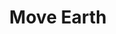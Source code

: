 ---
title: "Move Earth"
index: "move-earth"
permalink: /spells/move-earth/
tags:
  - Spell
  - 6th Level
  - Transmutation
available_for:
  - Druid
  - Sorcerer
  - Wizard
level: "6th Level"
school: "Transmutation"
range: "120 ft"
area: "40 ft"
shape: "Cone"
comp:
  - V
  - S
  - M
material: "an iron blade and a small bag containing a mixture of soils--clay, loam, and sand."
duration: "2 Hours"
concentration: true
description: |
  Choose an area of terrain no larger than 40 feet on a side within range. You can reshape dirt, sand, or clay in the area in any manner you choose for the duration. You can raise or lower the area's elevation, create or fill in a trench, erect or flatten a wall, or form a pillar. The extent of any such changes can't exceed half the area's largest dimension. So, if you affect a 40-foot square, you can create a pillar up to 20 feet high, raise or lower the square's elevation by up to 20 feet, dig a trench up to 20 feet deep, and so on. It takes 10 minutes for these changes to complete.

  At the end of every 10 minutes you spend concentrating on the spell, you can choose a new area of terrain to affect.

  Because the terrain's transformation occurs slowly, creatures in the area can't usually be trapped or injured by the ground's movement.

  This spell can't manipulate natural stone or stone construction. Rocks and structures shift to accommodate the new terrain. If the way you shape the terrain would make a structure unstable, it might collapse.

  Similarly, this spell doesn't directly affect plant growth. The moved earth carries any plants along with it.
excerpt: "Choose an area of terrain no larger than 40 feet on a side within range."
source: "Basic Rules"
---